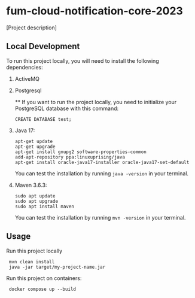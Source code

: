 # fum-cloud-notification-core-2023
[Project description]

## Local Development


To run this project locally, you will need to install the following dependencies:

1. ActiveMQ
2. Postgresql


   ** If you want to run the project locally, you need to initialize your PostgreSQL database with this command:
    ```
    CREATE DATABASE test;
    ```
3. Java 17:

   ```
   apt-get update
   apt-get upgrade
   apt-get install gnupg2 software-properties-common
   add-apt-repository ppa:linuxuprising/java
   apt-get install oracle-java17-installer oracle-java17-set-default
   ```

   You can test the installation by running `java -version` in your terminal.

4. Maven 3.6.3:

   ```
   sudo apt update
   sudo apt upgrade
   sudo apt install maven
   ```

   You can test the installation by running `mvn -version` in your terminal.

## Usage
Run this project locally
  ```
   mvn clean install
   java -jar target/my-project-name.jar
  ```
Run this project on containers:
  ```
   docker compose up --build
  ```
